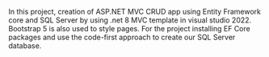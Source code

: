 In this project, creation of ASP.NET MVC CRUD app using Entity Framework core and SQL Server by using .net 8 MVC template in 
visual studio 2022.
Bootstrap 5 is also used to style pages.
For the project installing EF Core packages and use the code-first approach to create our SQL Server database.
